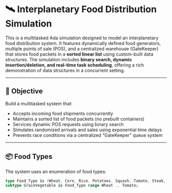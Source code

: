 # 🛰️ Interplanetary Food Distribution Simulation

This is a multitasked Ada simulation designed to model an interplanetary food distribution system. It features dynamically defined food generators, multiple points of sale (POS), and a centralized warehouse (GateKeeper) that stores food packets in a **sorted linear list** using custom-built data structures. The simulation includes **binary search, dynamic insertion/deletion, and real-time task scheduling**, offering a rich demonstration of data structures in a concurrent setting.

---

## 🎯 Objective

Build a multitasked system that:
- Accepts incoming food shipments concurrently
- Maintains a sorted list of food packets (no prebuilt containers)
- Services dynamic POS requests using binary search
- Simulates randomized arrivals and sales using exponential time delays
- Prevents race conditions via a centralized "GateKeeper" queue system

---

## 📦 Food Types

The system uses an enumeration of food types:

```ada
type Food_Type is (Wheat, Corn, Rice, Potatoes, Squash, Tomato, Steak, Pork, Fish, Fowel);
subtype GrainVegetable is Food_Type range Wheat .. Tomato;
